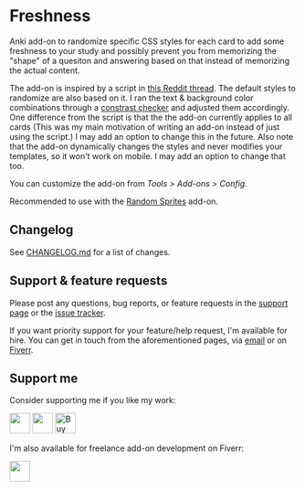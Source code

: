 # Freshness

Anki add-on to randomize specific CSS styles for each card to add some freshness to your study and possibly prevent you from memorizing the "shape" of a quesiton and answering based on that instead of memorizing the actual content.

The add-on is inspired by a script in [this Reddit thread](https://www.reddit.com/r/Anki/comments/12n6dg1/simple_script_that_made_my_study_sessions_more/).
The default styles to randomize are also based on it. I ran the text & background color combinations through a [constrast checker](https://webaim.org/resources/contrastchecker/) and adjusted them accordingly.
One difference from the script is that the the add-on currently applies to all cards (This was my main motivation of writing an add-on instead of just using the script.)
I may add an option to change this in the future.
Also note that the add-on dynamically changes the styles and never modifies your templates, so it won't work on mobile.
I may add an option to change that too.

You can customize the add-on from _Tools > Add-ons > Config_.

Recommended to use with the [Random Sprites](https://ankiweb.net/shared/info/897478712) add-on.

## Changelog

See [CHANGELOG.md](CHANGELOG.md) for a list of changes.

## Support & feature requests

Please post any questions, bug reports, or feature requests in the [support page](https://forums.ankiweb.net/c/add-ons/11) or the [issue tracker](https://github.com/abdnh/anki-freshness/issues).

If you want priority support for your feature/help request, I'm available for hire.
You can get in touch from the aforementioned pages, via [email](mailto:abdo@abdnh.net) or on [Fiverr](https://www.fiverr.com/abd_nh).

## Support me

Consider supporting me if you like my work:

<a href="https://github.com/sponsors/abdnh"><img height='36' src="https://i.imgur.com/dAgtzcC.png"></a>
<a href="https://www.patreon.com/abdnh"><img height='36' src="https://i.imgur.com/mZBGpZ1.png"></a>
<a href="https://www.buymeacoffee.com/abdnh" target="_blank"><img src="https://cdn.buymeacoffee.com/buttons/v2/default-blue.png" alt="Buy Me A Coffee" style="height: 36px" ></a>

I'm also available for freelance add-on development on Fiverr:

<a href="https://www.fiverr.com/abd_nh/develop-an-anki-addon"><img height='36' src="https://i.imgur.com/0meG4dk.png"></a>
